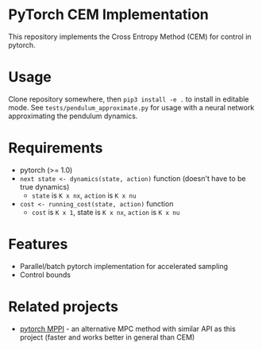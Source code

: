 # PyTorch CEM Implementation
This repository implements the Cross Entropy Method (CEM) for control
in pytorch. 

# Usage
Clone repository somewhere, then `pip3 install -e .` to install in editable mode.
See `tests/pendulum_approximate.py` for usage with a neural network approximating
the pendulum dynamics.

# Requirements
- pytorch (>= 1.0)
- `next state <- dynamics(state, action)` function (doesn't have to be true dynamics)
    - `state` is `K x nx`, `action` is `K x nu`
- `cost <- running_cost(state, action)` function
    - `cost` is `K x 1`, state is `K x nx`, `action` is `K x nu`

# Features
- Parallel/batch pytorch implementation for accelerated sampling
- Control bounds

# Related projects
- [pytorch MPPI](https://github.com/LemonPi/pytorch_mppi) - an alternative MPC method with similar API as this project
(faster and works better in general than CEM)